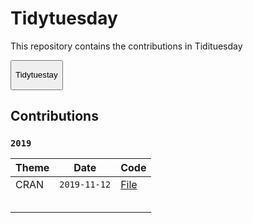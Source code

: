 
<!-- README.md is generated from README.Rmd. Please edit that file -->

# Tidytuesday

<!-- badges: start -->

<!-- badges: end -->

This repository contains the contributions in
Tidituesday

<form action="https://github.com/rfordatascience/tidytuesday">

<button type="submit">

Tidytuestay

</button>

</form>

## Contributions

### `2019`

<!-- <details><summary>2019</summary> -->

| Theme | Date         | Code                                                                                        |
| ----- | ------------ | ------------------------------------------------------------------------------------------- |
| CRAN  | `2019-11-12` | <a href="https://duvancho321.github.io/Tidyuesday/Folder/12-11-19" target="_blank">File</a> |
|       |              |                                                                                             |
|       |              |                                                                                             |
|       |              |                                                                                             |
|       |              |                                                                                             |
|       |              |                                                                                             |
